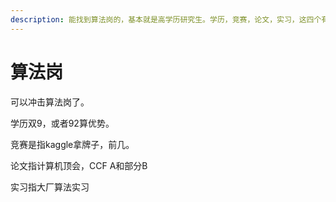 ```yaml
---
description: 能找到算法岗的，基本就是高学历研究生。学历，竞赛，论文，实习，这四个有两个是top
---
```


# 算法岗

可以冲击算法岗了。

学历双9，或者92算优势。

竞赛是指kaggle拿牌子，前几。

论文指计算机顶会，CCF A和部分B

实习指大厂算法实习
